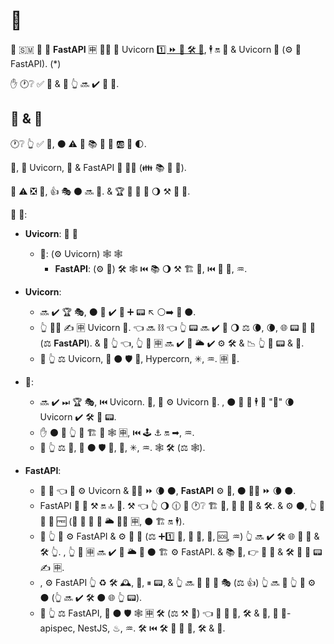 # 📇

🔬 🇸🇲 📇 🎦 **FastAPI** 🈸 🏃‍♂ 🔽 Uvicorn <a href="https://www.techempower.com/benchmarks/#section=test&runid=7464e520-0dc2-473d-bd34-dbdfd7e85911&hw=ph&test=query&l=zijzen-7" class="external-link" target="_blank">1️⃣ ⏩ 🐍 🛠️ 💪</a>, 🕴 🔛 💃 &amp; Uvicorn 👫 (⚙️ 🔘 FastAPI). (*)

✋️ 🕐❔ ✅ 📇 &amp; 🔺 👆 🔜 ✔️ 📄 🤯.

## 📇 &amp; 🚅

🕐❔ 👆 ✅ 📇, ⚫️ ⚠ 👀 📚 🧰 🎏 🆎 🔬 🌓.

🎯, 👀 Uvicorn, 💃 &amp; FastAPI 🔬 👯‍♂️ (👪 📚 🎏 🧰).

🙅 ⚠ ❎ 🧰, 👍 🎭 ⚫️ 🔜 🤚. &amp; 🏆 📇 🚫 💯 🌖 ⚒ 🚚 🧰.

🔗 💖:

* **Uvicorn**: 🔫 💽
    * **💃**: (⚙️ Uvicorn) 🕸 🕸
        * **FastAPI**: (⚙️ 💃) 🛠️ 🕸 ⏮️ 📚 🌖 ⚒ 🏗 🔗, ⏮️ 💽 🔬, ♒️.

* **Uvicorn**:
    * 🔜 ✔️ 🏆 🎭, ⚫️ 🚫 ✔️ 🌅 ➕ 📟 ↖️ ⚪️➡️ 💽 ⚫️.
    * 👆 🚫🔜 ✍ 🈸 Uvicorn 🔗. 👈 🔜 ⛓ 👈 👆 📟 🔜 ✔️ 🔌 🌖 ⚖️ 🌘, 🌘, 🌐 📟 🚚 💃 (⚖️ **FastAPI**). &amp; 🚥 👆 👈, 👆 🏁 🈸 🔜 ✔️ 🎏 🌥 ✔️ ⚙️ 🛠️ &amp; 📉 👆 📱 📟 &amp; 🐛.
    * 🚥 👆 ⚖ Uvicorn, 🔬 ⚫️ 🛡 👸, Hypercorn, ✳, ♒️. 🈸 💽.
* **💃**:
    * 🔜 ✔️ ⏭ 🏆 🎭, ⏮️ Uvicorn. 👐, 💃 ⚙️ Uvicorn 🏃. , ⚫️ 🎲 💪 🕴 🤚 "🐌" 🌘 Uvicorn ✔️ 🛠️ 🌅 📟.
    * ✋️ ⚫️ 🚚 👆 🧰 🏗 🙅 🕸 🈸, ⏮️ 🕹 ⚓️ 🔛 ➡, ♒️.
    * 🚥 👆 ⚖ 💃, 🔬 ⚫️ 🛡 🤣, 🏺, ✳, ♒️. 🕸 🛠️ (⚖️ 🕸).
* **FastAPI**:
    * 🎏 🌌 👈 💃 ⚙️ Uvicorn &amp; 🚫🔜 ⏩ 🌘 ⚫️, **FastAPI** ⚙️ 💃, ⚫️ 🚫🔜 ⏩ 🌘 ⚫️.
    * FastAPI 🚚 🌅 ⚒ 🔛 🔝 💃. ⚒ 👈 👆 🌖 🕧 💪 🕐❔ 🏗 🔗, 💖 💽 🔬 &amp; 🛠️. &amp; ⚙️ ⚫️, 👆 🤚 🏧 🧾 🆓 (🏧 🧾 🚫 🚮 🌥 🏃‍♂ 🈸, ⚫️ 🏗 🔛 🕴).
    * 🚥 👆 🚫 ⚙️ FastAPI &amp; ⚙️ 💃 🔗 (⚖️ ➕1️⃣ 🧰, 💖 🤣, 🏺, 🆘, ♒️) 👆 🔜 ✔️ 🛠️ 🌐 💽 🔬 &amp; 🛠️ 👆. , 👆 🏁 🈸 🔜 ✔️ 🎏 🌥 🚥 ⚫️ 🏗 ⚙️ FastAPI. &amp; 📚 💼, 👉 💽 🔬 &amp; 🛠️ 🦏 💸 📟 ✍ 🈸.
    * , ⚙️ FastAPI 👆 ♻ 🛠️ 🕰, 🐛, ⏸ 📟, &amp; 👆 🔜 🎲 🤚 🎏 🎭 (⚖️ 👍) 👆 🔜 🚥 👆 🚫 ⚙️ ⚫️ (👆 🔜 ✔️ 🛠️ ⚫️ 🌐 👆 📟).
    * 🚥 👆 ⚖ FastAPI, 🔬 ⚫️ 🛡 🕸 🈸 🛠️ (⚖️ ⚒ 🧰) 👈 🚚 💽 🔬, 🛠️ &amp; 🧾, 💖 🏺-apispec, NestJS, ♨, ♒️. 🛠️ ⏮️ 🛠️ 🏧 💽 🔬, 🛠️ &amp; 🧾.
